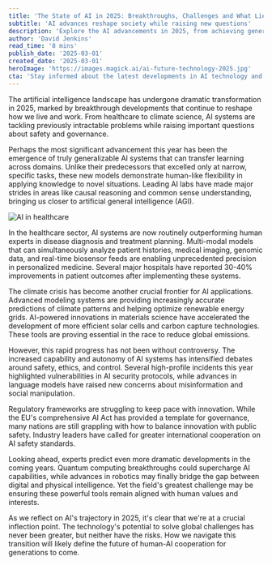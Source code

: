 ```yaml
---
title: 'The State of AI in 2025: Breakthroughs, Challenges and What Lies Ahead'
subtitle: 'AI advances reshape society while raising new questions'
description: 'Explore the AI advancements in 2025, from achieving generalizable AI systems to breakthroughs in healthcare and climate science, while confronting challenges around safety and governance. Discover what lies ahead in the evolving AI landscape.'
author: 'David Jenkins'
read_time: '8 mins'
publish_date: '2025-03-01'
created_date: '2025-03-01'
heroImage: 'https://images.magick.ai/ai-future-technology-2025.jpg'
cta: 'Stay informed about the latest developments in AI technology and their impact on industry and society. Follow us on LinkedIn for expert insights, breaking news, and in-depth analysis of the evolving artificial intelligence landscape.'
---
```


The artificial intelligence landscape has undergone dramatic transformation in 2025, marked by breakthrough developments that continue to reshape how we live and work. From healthcare to climate science, AI systems are tackling previously intractable problems while raising important questions about safety and governance.

Perhaps the most significant advancement this year has been the emergence of truly generalizable AI systems that can transfer learning across domains. Unlike their predecessors that excelled only at narrow, specific tasks, these new models demonstrate human-like flexibility in applying knowledge to novel situations. Leading AI labs have made major strides in areas like causal reasoning and common sense understanding, bringing us closer to artificial general intelligence (AGI).

![AI in healthcare](https://images.magick.ai/ai-healthcare-2025.jpg)

In the healthcare sector, AI systems are now routinely outperforming human experts in disease diagnosis and treatment planning. Multi-modal models that can simultaneously analyze patient histories, medical imaging, genomic data, and real-time biosensor feeds are enabling unprecedented precision in personalized medicine. Several major hospitals have reported 30-40% improvements in patient outcomes after implementing these systems.

The climate crisis has become another crucial frontier for AI applications. Advanced modeling systems are providing increasingly accurate predictions of climate patterns and helping optimize renewable energy grids. AI-powered innovations in materials science have accelerated the development of more efficient solar cells and carbon capture technologies. These tools are proving essential in the race to reduce global emissions.

However, this rapid progress has not been without controversy. The increased capability and autonomy of AI systems has intensified debates around safety, ethics, and control. Several high-profile incidents this year highlighted vulnerabilities in AI security protocols, while advances in language models have raised new concerns about misinformation and social manipulation.

Regulatory frameworks are struggling to keep pace with innovation. While the EU's comprehensive AI Act has provided a template for governance, many nations are still grappling with how to balance innovation with public safety. Industry leaders have called for greater international cooperation on AI safety standards.

Looking ahead, experts predict even more dramatic developments in the coming years. Quantum computing breakthroughs could supercharge AI capabilities, while advances in robotics may finally bridge the gap between digital and physical intelligence. Yet the field's greatest challenge may be ensuring these powerful tools remain aligned with human values and interests.

As we reflect on AI's trajectory in 2025, it's clear that we're at a crucial inflection point. The technology's potential to solve global challenges has never been greater, but neither have the risks. How we navigate this transition will likely define the future of human-AI cooperation for generations to come.